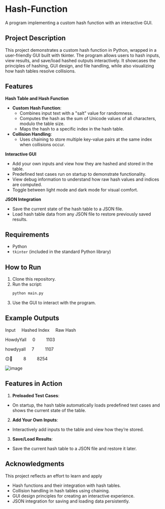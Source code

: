 # Hash-Function
A program implementing a custom hash function with an interactive GUI.

## Project Description
This project demonstrates a custom hash function in Python, wrapped in a user-friendly GUI built with tkinter. The program allows users to hash inputs, view results, and save/load hashed outputs interactively. It showcases the principles of hashing, GUI design, and file handling, while also visualizing how hash tables resolve collisions.

## Features
**Hash Table and Hash Function**
- **Custom Hash Function**:
  - Combines input text with a "salt" value for randomness.
  - Computes the hash as the sum of Unicode values of all characters, modulo the table size.
  - Maps the hash to a specific index in the hash table.
- **Collision Handling**:
  - Uses chaining to store multiple key-value pairs at the same index when collisions occur.

**Interactive GUI**
   - Add your own inputs and view how they are hashed and stored in the table.
   - Predefined test cases run on startup to demonstrate functionality.
   - View debug information to understand how raw hash values and indices are computed.
   - Toggle between light mode and dark mode for visual comfort.

**JSON Integration**
  - Save the current state of the hash table to a JSON file.
  - Load hash table data from any JSON file to restore previously saved results.

## Requirements
- Python
- `tkinter` (included in the standard Python library)

## How to Run
1. Clone this repository.
2. Run the script:
   ```bash
   python main.py
3. Use the GUI to interact with the program.

## Example Outputs

Input  	      &nbsp; &nbsp; Hashed Index      	  &nbsp; &nbsp; Raw Hash

HowdyYall	    &nbsp; &nbsp; 0                   &nbsp; &nbsp; &nbsp; &nbsp; 1103

howdyyall	    &nbsp; &nbsp; 7                   &nbsp; &nbsp; &nbsp; &nbsp; 1107

😊🎉	         &nbsp; &nbsp; &nbsp; &nbsp; 8                  &nbsp; &nbsp; &nbsp; &nbsp; 8254

![image](https://github.com/user-attachments/assets/3e045645-3a4d-4005-9b66-7839586b6c2e)

## Features in Action
1. **Preloaded Test Cases**:
  - On startup, the hash table automatically loads predefined test cases and shows the current state of the table.
2. **Add Your Own Inputs**:
  - Interactively add inputs to the table and view how they’re stored.
3. **Save/Load Results**:
  - Save the current hash table to a JSON file and restore it later.

## Acknowledgments
This project reflects an effort to learn and apply 
- Hash functions and their integration with hash tables.
- Collision handling in hash tables using chaining.
- GUI design principles for creating an interactive experience.
- JSON integration for saving and loading data persistently.
